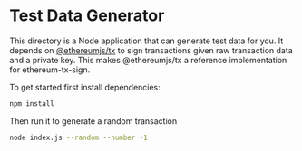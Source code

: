 # Test Data Generator

This directory is a Node application that can generate test data for you.
It depends on [@ethereumjs/tx](https://www.npmjs.com/package/@ethereumjs/tx) to sign
transactions given raw transaction data and a private key.
This makes @ethereumjs/tx a reference implementation for ethereum-tx-sign.

To get started first install dependencies:

```bash
npm install
```

Then run it to generate a random transaction

```bash
node index.js --random --number -1
```
